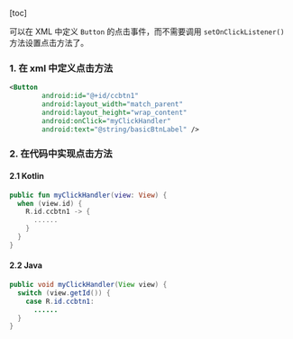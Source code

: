[toc]

可以在 XML 中定义 `Button` 的点击事件，而不需要调用 `setOnClickListener()` 方法设置点击方法了。

### 1. 在 xml 中定义点击方法

```xml
<Button
        android:id="@+id/ccbtn1"
        android:layout_width="match_parent"
        android:layout_height="wrap_content"
        android:onClick="myClickHandler"
        android:text="@string/basicBtnLabel" />
```

### 2. 在代码中实现点击方法

#### 2.1 Kotlin

```kotlin
public fun myClickHandler(view: View) {
  when (view.id) {
    R.id.ccbtn1 -> {
      ......
    }
  }
}
```

#### 2.2 Java

```Java
public void myClickHandler(View view) {
  switch (view.getId()) {
    case R.id.ccbtn1:
      ......
  }
}
```

